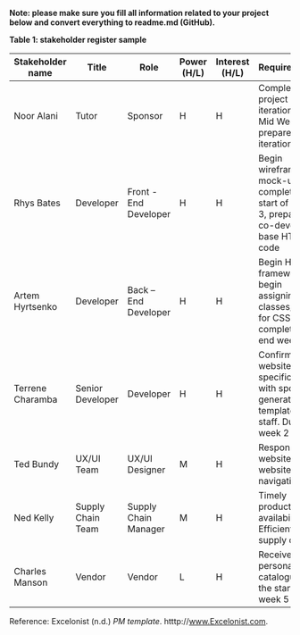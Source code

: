 **Note: please make sure you fill all information related to your project below and convert everything to readme.md (GitHub).**

**Table 1: stakeholder register sample**

| **Stakeholder name** | **Title**          | **Role**              | **Power** **(H/L)** | **Interest** **(H/L)** | **Requirements**                                                                           | **Communication**                                          |
|----------------------|--------------------|-----------------------|---------------------|------------------------|--------------------------------------------------------------------------------------------|------------------------------------------------------------|
| Noor Alani           | Tutor              | Sponsor               | H                   | H                      | Complete project iteration 1 by Mid Week 5, prepare for iteration 2                        | 2x Weekly meetings, 1 f2f and 1 online via Microsoft Teams |
| Rhys Bates           | Developer          | Front - End Developer | H                   | H                      | Begin wireframe mock-up, complete by start of week 3, prepare to co-develop base HTML code | 3x Weekly meetings, 2 f2f in class, 1 online via Discord   |
| Artem Hyrtsenko      | Developer          | Back – End Developer  | H                   | H                      | Begin HTML framework, begin assigning classes/IDs for CSS, complete by end week 2          | 3x Weekly meetings, 2 f2f in class, 1 online via Discord   |
| Terrene Charamba     | Senior Developer   | Developer             | H                   | H                      | Confirm website specifications with sponsor, generate template for staff. Due End week 2   | 3x Weekly meetings, 2 f2f in class, 1 online via Discord   |
| Ted Bundy            | UX/UI Team         | UX/UI Designer        | M                   | H                      | Responsive website, easy website navigation.                                               | Weekly updates via Teams and company email.                |
| Ned Kelly            | Supply Chain Team  | Supply Chain Manager  | M                   | H                      | Timely product availability. Efficient supply chain.                                       | Weekly via teams and company email.                        |
| Charles Manson       | Vendor             | Vendor                | L                   | H                      | Receive personalized catalogue by the start of week 5                                      | Weekly emails with updated catalogues and personal picks.  |

Reference: Excelonist (n.d.) *PM template*. htttp://www.Excelonist.com.
